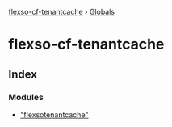 [flexso-cf-tenantcache](README.md) › [Globals](globals.md)

# flexso-cf-tenantcache

## Index

### Modules

* ["flexsotenantcache"](modules/_flexsotenantcache_.md)
